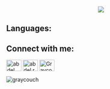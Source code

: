 <h1 align="center"><img src="https://readme-typing-svg.herokuapp.com?size=30&duration=5501&color=FFFFFF&vCenter=true&center=true&width=470&lines=Software+Engineer;Computer+Scientist;SFS+Scholar;Lifelong+Learner;Avid+Gamer;Anime+Connoisseur" </p>

## Languages:
  
## Connect with me:
<p align="left">
<a href="https://linkedin.com/in/abdel rahman mansour" target="blank"><img align="center" src="https://raw.githubusercontent.com/rahuldkjain/github-profile-readme-generator/master/src/images/icons/Social/linked-in-alt.svg" alt="abdel rahman mansour" height="30" width="40" /></a>
<a href="https://instagram.com/abdel.rahman.mansour" target="blank"><img align="center" src="https://raw.githubusercontent.com/rahuldkjain/github-profile-readme-generator/master/src/images/icons/Social/instagram.svg" alt="abdel.rahman.mansour" height="30" width="40" /></a>
<a href="https://discord.gg/Graycouch#3982" target="blank"><img align="center" src="https://raw.githubusercontent.com/rahuldkjain/github-profile-readme-generator/master/src/images/icons/Social/discord.svg" alt="Graycouch#3982" height="30" width="40" /></a>
</p>

<p><img align="left" src="https://github-readme-streak-stats.herokuapp.com/?user=graycouch&" alt="graycouch" /></p>
